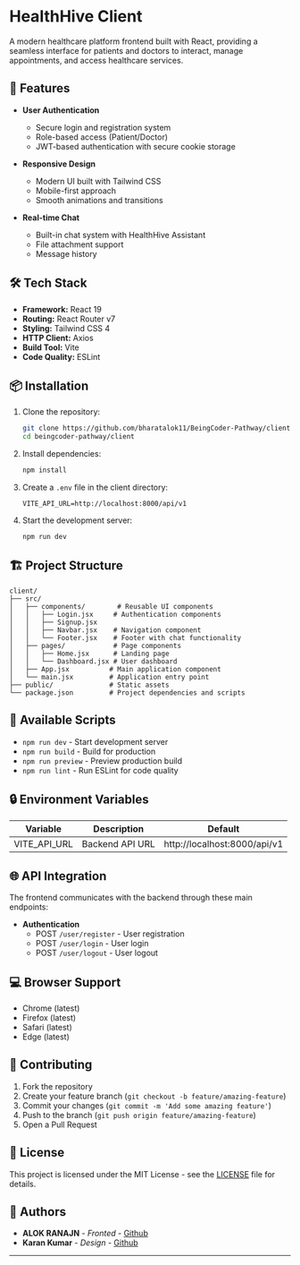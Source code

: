 # HealthHive Client

A modern healthcare platform frontend built with React, providing a seamless interface for patients and doctors to interact, manage appointments, and access healthcare services.

## 🚀 Features

- **User Authentication**
  - Secure login and registration system
  - Role-based access (Patient/Doctor)
  - JWT-based authentication with secure cookie storage

- **Responsive Design**
  - Modern UI built with Tailwind CSS
  - Mobile-first approach
  - Smooth animations and transitions

- **Real-time Chat**
  - Built-in chat system with HealthHive Assistant
  - File attachment support
  - Message history

## 🛠️ Tech Stack

- **Framework:** React 19
- **Routing:** React Router v7
- **Styling:** Tailwind CSS 4
- **HTTP Client:** Axios
- **Build Tool:** Vite
- **Code Quality:** ESLint

## 📦 Installation

1. Clone the repository:
   ```bash
   git clone https://github.com/bharatalok11/BeingCoder-Pathway/client
   cd beingcoder-pathway/client
   ```

2. Install dependencies:
   ```bash
   npm install
   ```

3. Create a `.env` file in the client directory:
   ```env
   VITE_API_URL=http://localhost:8000/api/v1
   ```

4. Start the development server:
   ```bash
   npm run dev
   ```

## 🏗️ Project Structure

```
client/
├── src/
│   ├── components/        # Reusable UI components
│   │   ├── Login.jsx     # Authentication components
│   │   ├── Signup.jsx
│   │   ├── Navbar.jsx    # Navigation component
│   │   └── Footer.jsx    # Footer with chat functionality
│   ├── pages/            # Page components
│   │   ├── Home.jsx      # Landing page
│   │   └── Dashboard.jsx # User dashboard
│   ├── App.jsx          # Main application component
│   └── main.jsx         # Application entry point
├── public/              # Static assets
└── package.json         # Project dependencies and scripts
```

## 📝 Available Scripts

- `npm run dev` - Start development server
- `npm run build` - Build for production
- `npm run preview` - Preview production build
- `npm run lint` - Run ESLint for code quality

## 🔒 Environment Variables

| Variable | Description | Default |
|----------|-------------|---------|
| VITE_API_URL | Backend API URL | http://localhost:8000/api/v1 |

## 🌐 API Integration

The frontend communicates with the backend through these main endpoints:

- **Authentication**
  - POST `/user/register` - User registration
  - POST `/user/login` - User login
  - POST `/user/logout` - User logout

## 💻 Browser Support

- Chrome (latest)
- Firefox (latest)
- Safari (latest)
- Edge (latest)

## 🤝 Contributing

1. Fork the repository
2. Create your feature branch (`git checkout -b feature/amazing-feature`)
3. Commit your changes (`git commit -m 'Add some amazing feature'`)
4. Push to the branch (`git push origin feature/amazing-feature`)
5. Open a Pull Request

## 📄 License

This project is licensed under the MIT License - see the [LICENSE](./LICENSE) file for details.



## 👥 Authors

- **ALOK RANAJN** - *Fronted* - [Github](https://github.com/bharatalok11)
- **Karan Kumar** - *Design* - [Github](https://github.com/KaranOps)

---